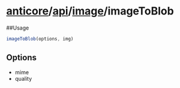 # [anticore](../../../../../#reference)/[api](../../#reference)/[image](../#reference)/<a name="reference">imageToBlob</a>

##Usage

```js
imageToBlob(options, img)
```

## Options

* mime
* quality